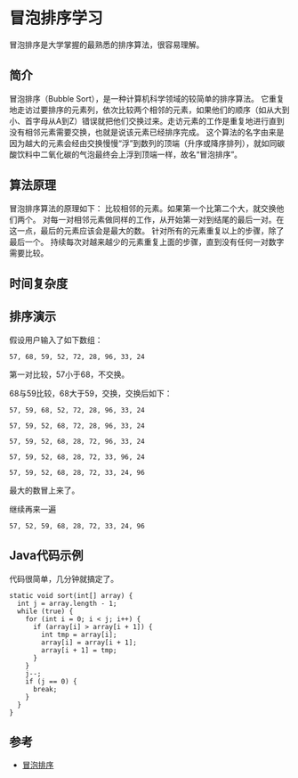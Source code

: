 # 冒泡排序学习



冒泡排序是大学掌握的最熟悉的排序算法，很容易理解。

## 简介

冒泡排序（Bubble Sort），是一种计算机科学领域的较简单的排序算法。
它重复地走访过要排序的元素列，依次比较两个相邻的元素，如果他们的顺序（如从大到小、首字母从A到Z）错误就把他们交换过来。走访元素的工作是重复地进行直到没有相邻元素需要交换，也就是说该元素已经排序完成。
这个算法的名字由来是因为越大的元素会经由交换慢慢“浮”到数列的顶端（升序或降序排列），就如同碳酸饮料中二氧化碳的气泡最终会上浮到顶端一样，故名“冒泡排序”。

## 算法原理

冒泡排序算法的原理如下：
比较相邻的元素。如果第一个比第二个大，就交换他们两个。
对每一对相邻元素做同样的工作，从开始第一对到结尾的最后一对。在这一点，最后的元素应该会是最大的数。
针对所有的元素重复以上的步骤，除了最后一个。
持续每次对越来越少的元素重复上面的步骤，直到没有任何一对数字需要比较。


## 时间复杂度

## 排序演示

假设用户输入了如下数组：

```
57, 68, 59, 52, 72, 28, 96, 33, 24
```

第一对比较，57小于68，不交换。

68与59比较，68大于59，交换，交换后如下：

```
57, 59, 68, 52, 72, 28, 96, 33, 24
```


```
57, 59, 52, 68, 72, 28, 96, 33, 24
```

```
57, 59, 52, 68, 28, 72, 96, 33, 24
```

```
57, 59, 52, 68, 28, 72, 33, 96, 24
```

```
57, 59, 52, 68, 28, 72, 33, 24, 96
```

最大的数冒上来了。

继续再来一遍

```
57, 52, 59, 68, 28, 72, 33, 24, 96
```


## Java代码示例

代码很简单，几分钟就搞定了。

```
static void sort(int[] array) {
  int j = array.length - 1;
  while (true) {
    for (int i = 0; i < j; i++) {
      if (array[i] > array[i + 1]) {
        int tmp = array[i];
        array[i] = array[i + 1];
        array[i + 1] = tmp;
      }
    }
    j--;
    if (j == 0) {
      break;
    }
  }
}
```

## 参考

- [冒泡排序](https://baike.baidu.com/item/冒泡排序/4602306)
